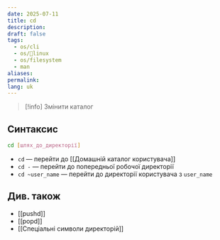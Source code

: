 ```yaml
---
date: 2025-07-11
title: cd
description: 
draft: false
tags:
  - os/cli
  - os/🐧linux
  - os/filesystem
  - man
aliases: 
permalink: 
lang: uk
---
```


> [!info] Змінити каталог

## Синтаксис

```bash
cd [шлях_до_директорії]
```

- `cd` — перейти до [[Домашній каталог користувача]]
- `cd -` — перейти до попередньої робочої директорії
- `cd ~user_name` — перейти до директорії користувача з `user_name`

## Див. також

- [[pushd]]
- [[popd]]
- [[Спеціальні символи директорій]]